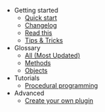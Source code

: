 - Getting started
  - [Quick start](quickstart.md)
  - [Changelog](releasenotes.md)
  - [Read this](generalinfo.md)
  - [Tips & Tricks](tips_and_tricks.md)
- Glossary
  - [All (Most Updated)](glossary_all.md)
  - [Methods](glossary_methods.md)
  - [Objects](glossary_objects.md)
- Tutorials
  - [Procedural programming](tutorials_procedural.md)
- Advanced
  - [Create your own plugin](advanced_createyourownplugins.md)
